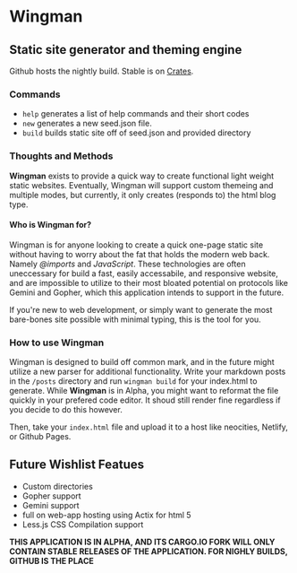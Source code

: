# Wingman
## Static site generator and theming engine
Github hosts the nightly build. Stable is on [Crates](https://crates.io/crates/wingman).

### Commands
* ```help``` generates a list of help commands and their short codes
* ```new``` generates a new seed.json file. 
* ```build``` builds static site off of seed.json and provided directory

### Thoughts and Methods
**Wingman** exists to provide a quick way to create functional light weight static websites. Eventually, Wingman will support custom themeing and multiple modes, but currently, it only creates (responds to) the html blog type. 

#### Who is Wingman for?
Wingman is for anyone looking to create a quick one-page static site without having to worry about the fat that holds the modern web back. Namely _@imports_ and _JavaScript_. These technologies are often uneccessary for build a fast, easily accessabile, and responsive website, and are impossible to utilize to their most bloated potential on protocols like Gemini and Gopher, which this application intends to support in the future. 

If you're new to web development, or simply want to generate the most bare-bones site possible with minimal typing, this is the tool for you.

### How to use Wingman
Wingman is designed to build off common mark, and in the future might utilize a new parser for additional functionality. Write your markdown posts in the ```/posts``` directory and run ```wingman build``` for your index.html to generate. While **Wingman** is in Alpha, you might want to reformat the file quickly in your prefered code editor. It shoud still render fine regardless if you decide to do this however.

Then, take your ```index.html``` file and upload it to a host like neocities, Netlify, or Github Pages.

## Future Wishlist Featues
* Custom directories
* Gopher support
* Gemini support
* full on web-app hosting using Actix for html 5
* Less.js CSS Compilation support

**THIS APPLICATION IS IN ALPHA, AND ITS CARGO.IO FORK WILL ONLY CONTAIN STABLE RELEASES OF THE APPLICATION. FOR NIGHLY BUILDS, GITHUB IS THE PLACE**
